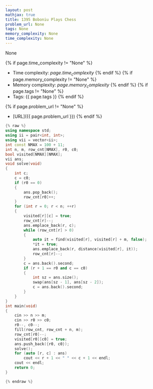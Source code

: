 ```yaml
---
layout: post
mathjax: true
title: 1395 Boboniu Plays Chess
problem_url: None
tags: None
memory_complexity: None
time_complexity: None
---
```


None


{% if page.time_complexity != "None" %}
- Time complexity: ${{ page.time_complexity }}$
{% endif %}
{% if page.memory_complexity != "None" %}
- Memory complexity: ${{ page.memory_complexity }}$
{% endif %}
{% if page.tags != "None" %}
- Tags: {{ page.tags }}
{% endif %}

{% if page.problem_url != "None" %}
- [URL]({{ page.problem_url }})
{% endif %}

```cpp
{% raw %}
using namespace std;
using ii = pair<int, int>;
using vii = vector<ii>;
int const NMAX = 100 + 11;
int n, m, row_cnt[NMAX], r0, c0;
bool visited[NMAX][NMAX];
vii ans;
void solve(void)
{
    int c;
    c = c0;
    if (r0 == 0)
    {
        ans.pop_back();
        row_cnt[r0]++;
    }
    for (int r = 0; r < n; ++r)
    {
        visited[r][c] = true;
        row_cnt[r]--;
        ans.emplace_back(r, c);
        while (row_cnt[r] > 0)
        {
            auto it = find(visited[r], visited[r] + m, false);
            *it = true;
            ans.emplace_back(r, distance(visited[r], it));
            row_cnt[r]--;
        }
        c = ans.back().second;
        if (r + 1 == r0 and c == c0)
        {
            int sz = ans.size();
            swap(ans[sz - 1], ans[sz - 2]);
            c = ans.back().second;
        }
    }
}
int main(void)
{
    cin >> n >> m;
    cin >> r0 >> c0;
    r0--, c0--;
    fill(row_cnt, row_cnt + n, m);
    row_cnt[r0]--;
    visited[r0][c0] = true;
    ans.push_back({r0, c0});
    solve();
    for (auto [r, c] : ans)
        cout << r + 1 << " " << c + 1 << endl;
    cout << endl;
    return 0;
}

{% endraw %}
```